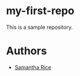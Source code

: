 # my-first-repo
This is a sample repository.

# Authors
* [Samantha Rice](https://github.com/JuneRice)


